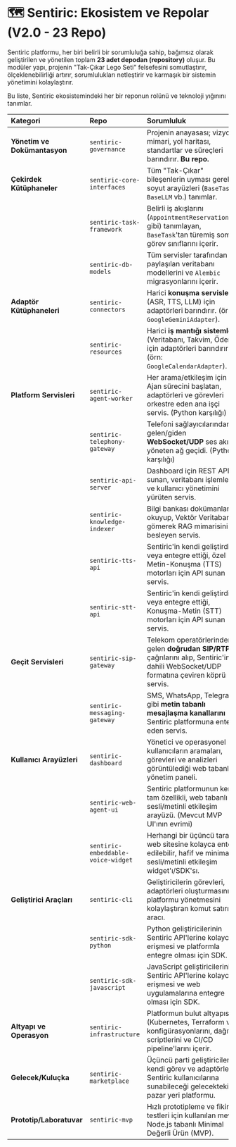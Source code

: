 # 🗺️ Sentiric: Ekosistem ve Repolar (V2.0 - 23 Repo)

Sentiric platformu, her biri belirli bir sorumluluğa sahip, bağımsız olarak geliştirilen ve yönetilen toplam **23 adet depodan (repository)** oluşur. Bu modüler yapı, projenin "Tak-Çıkar Lego Seti" felsefesini somutlaştırır, ölçeklenebilirliği artırır, sorumlulukları netleştirir ve karmaşık bir sistemin yönetimini kolaylaştırır.

Bu liste, Sentiric ekosistemindeki her bir reponun rolünü ve teknoloji yığınını tanımlar.

| Kategori              | Repo                         | Sorumluluk                                                                                                                              | Teknoloji                                       |
| :-------------------- | :--------------------------- | :-------------------------------------------------------------------------------------------------------------------------------------- | :---------------------------------------------- |
| **Yönetim ve Dokümantasyon** | `sentiric-governance`        | Projenin anayasası; vizyon, mimari, yol haritası, standartlar ve süreçleri barındırır. **Bu repo.**                                   | Markdown                                        |
| **Çekirdek Kütüphaneler** | `sentiric-core-interfaces`   | Tüm "Tak-Çıkar" bileşenlerin uyması gereken soyut arayüzleri (`BaseTask`, `BaseLLM` vb.) tanımlar.                                    | Python                                          |
|                       | `sentiric-task-framework`    | Belirli iş akışlarını (`AppointmentReservationTask` gibi) tanımlayan, `BaseTask`'tan türemiş somut görev sınıflarını içerir.            | Python                                          |
|                       | `sentiric-db-models`         | Tüm servisler tarafından paylaşılan veritabanı modellerini ve `Alembic` migrasyonlarını içerir.                                         | Python, SQLModel                                |
| **Adaptör Kütüphaneleri** | `sentiric-connectors`        | Harici **konuşma servisleri** (ASR, TTS, LLM) için adaptörleri barındırır. (örn: `GoogleGeminiAdapter`).                                 | Python                                          |
|                       | `sentiric-resources`         | Harici **iş mantığı sistemleri** (Veritabanı, Takvim, Ödeme) için adaptörleri barındırır. (örn: `GoogleCalendarAdapter`).                 | Python                                          |
| **Platform Servisleri** | `sentiric-agent-worker`      | Her arama/etkileşim için Ajan sürecini başlatan, adaptörleri ve görevleri orkestre eden ana işçi servis. (Python karşılığı)            | Python, FastAPI                                 |
|                       | `sentiric-telephony-gateway` | Telefoni sağlayıcılarından gelen/giden **WebSocket/UDP** ses akışını yöneten ağ geçidi. (Python karşılığı)                              | Python, FastAPI, WebSockets                     |
|                       | `sentiric-api-server`        | Dashboard için REST API sunan, veritabanı işlemlerini ve kullanıcı yönetimini yürüten servis.                                          | Python, FastAPI                                 |
|                       | `sentiric-knowledge-indexer` | Bilgi bankası dokümanlarını okuyup, Vektör Veritabanına gömerek RAG mimarisini besleyen servis.                                         | Python                                          |
|                       | `sentiric-tts-api`           | Sentiric'in kendi geliştirdiği veya entegre ettiği, özel Metin-Konuşma (TTS) motorları için API sunan servis.                           | Python, Flask                                   |
|                       | `sentiric-stt-api`           | Sentiric'in kendi geliştirdiği veya entegre ettiği, Konuşma-Metin (STT) motorları için API sunan servis.                                | Python, FastAPI                                 |
| **Geçit Servisleri**  | `sentiric-sip-gateway`       | Telekom operatörlerinden gelen **doğrudan SIP/RTP** çağrılarını alıp, Sentiric'in dahili WebSocket/UDP formatına çeviren köprü servis. | FreeSWITCH/Asterisk (C/Lua/JS)                  |
|                       | `sentiric-messaging-gateway` | SMS, WhatsApp, Telegram gibi **metin tabanlı mesajlaşma kanallarını** Sentiric platformuna entegre eden servis.                        | Python, FastAPI (veya Node.js)                  |
| **Kullanıcı Arayüzleri** | `sentiric-dashboard`         | Yönetici ve operasyonel kullanıcıların aramaları, görevleri ve analizleri görüntülediği web tabanlı yönetim paneli.                       | React, Vite, TypeScript                         |
|                       | `sentiric-web-agent-ui`      | Sentiric platformunun kendi tam özellikli, web tabanlı sesli/metinli etkileşim arayüzü. (Mevcut MVP UI'ının evrimi)                     | React, Vite, TypeScript                         |
|                       | `sentiric-embeddable-voice-widget` | Herhangi bir üçüncü taraf web sitesine kolayca entegre edilebilir, hafif ve minimal sesli/metinli etkileşim widget'ı/SDK'sı.     | JavaScript, TypeScript                          |
| **Geliştirici Araçları** | `sentiric-cli`               | Geliştiricilerin görevleri, adaptörleri oluşturmasını ve platformu yönetmesini kolaylaştıran komut satırı aracı.                        | Python                                          |
|                       | `sentiric-sdk-python`        | Python geliştiricilerinin Sentiric API'lerine kolayca erişmesi ve platformla entegre olması için SDK.                                   | Python                                          |
|                       | `sentiric-sdk-javascript`    | JavaScript geliştiricilerinin Sentiric API'lerine kolayca erişmesi ve web uygulamalarına entegre olması için SDK.                        | JavaScript, TypeScript                          |
| **Altyapı ve Operasyon** | `sentiric-infrastructure`    | Platformun bulut altyapısı (Kubernetes, Terraform vb.) konfigürasyonlarını, dağıtım scriptlerini ve CI/CD pipeline'larını içerir.     | Terraform, Kubernetes YAML, Shell Script, Python |
| **Gelecek/Kuluçka**    | `sentiric-marketplace`       | Üçüncü parti geliştiricilerin kendi görev ve adaptörlerini Sentiric kullanıcılarına sunabileceği gelecekteki pazar yeri platformu.   | (Henüz karar verilmedi)                         |
| **Prototip/Laboratuvar** | `sentiric-mvp`               | Hızlı prototipleme ve fikir testleri için kullanılan mevcut Node.js tabanlı Minimal Değerli Ürün (MVP).                               | JavaScript                                      |